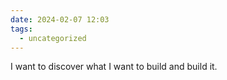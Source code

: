 ```yaml
---
date: 2024-02-07 12:03
tags:
  - uncategorized
---
```

I want to discover what I want to build and build it. 

